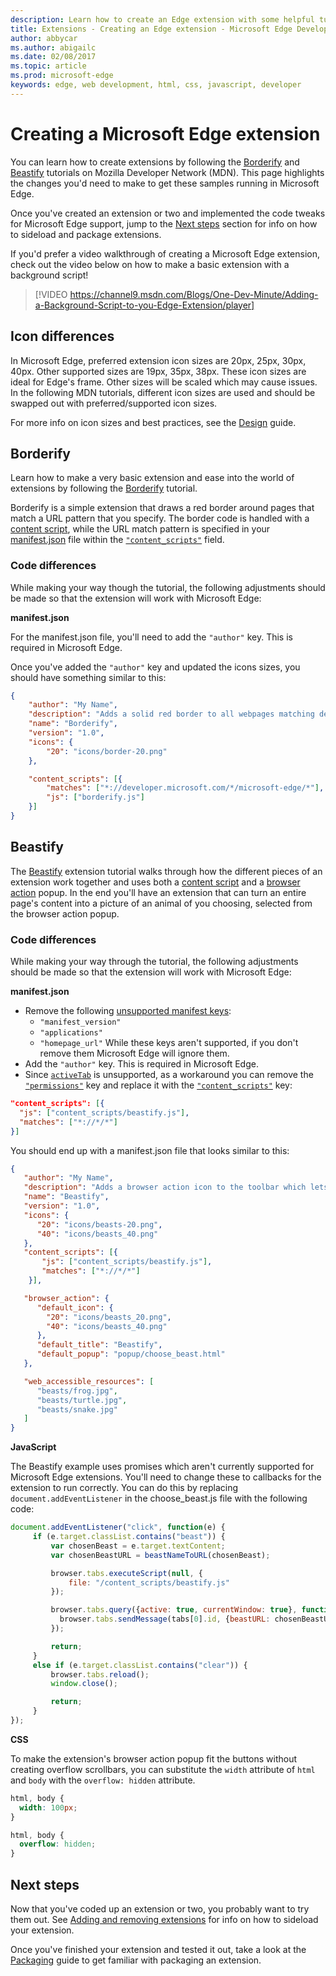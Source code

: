 ---description: Learn how to create an Edge extension with some helpful tutorials and videos!
title: Extensions - Creating an Edge extension - Microsoft Edge Development
author: abbycar
ms.author: abigailc
ms.date: 02/08/2017
ms.topic: article
ms.prod: microsoft-edge
keywords: edge, web development, html, css, javascript, developer
---# Creating a Microsoft Edge extensionYou can learn how to create extensions by following the [Borderify](https://developer.mozilla.org/Add-ons/WebExtensions/Your_first_WebExtension) and [Beastify](https://developer.mozilla.org/Add-ons/WebExtensions/Your_second_WebExtension) tutorials on Mozilla Developer Network (MDN). This page highlights the changes you'd need to make to get these samples running in Microsoft Edge.Once you've created an extension or two and implemented the code tweaks for Microsoft Edge support, jump to the [Next steps](#next-steps) section for info on how to sideload and package extensions.If you'd prefer a video walkthrough of creating a Microsoft Edge extension, check out the video below on how to make a basic extension with a background script!> [!VIDEO https://channel9.msdn.com/Blogs/One-Dev-Minute/Adding-a-Background-Script-to-you-Edge-Extension/player]## Icon differencesIn Microsoft Edge, preferred extension icon sizes are 20px, 25px, 30px, 40px. Other supported sizes are 19px, 35px, 38px. These icon sizes are ideal for Edge's frame. Other sizes will be scaled which may cause issues. In the following MDN tutorials, different icon sizes are used and should be swapped out with preferred/supported icon sizes.For more info on icon sizes and best practices, see the [Design](./design.md) guide.## BorderifyLearn how to make a very basic extension and ease into the world of extensions by following the [Borderify](https://developer.mozilla.org/Add-ons/WebExtensions/Your_first_WebExtension) tutorial.Borderify is a simple extension that draws a red border around pages that match a URL pattern that you specify. The border code is handled with a [content script](https://developer.mozilla.org/Add-ons/WebExtensions/Anatomy_of_a_WebExtension#Content_scripts), while the URL match pattern is specified in your [manifest.json](https://developer.mozilla.org/Add-ons/WebExtensions/manifest.json) file within the [`"content_scripts"`](https://developer.mozilla.org/Add-ons/WebExtensions/manifest.json/content_scripts) field.### Code differencesWhile making your way though the tutorial, the following adjustments should be made so thatthe extension will work with Microsoft Edge:**manifest.json**For the manifest.json file, you'll need to add the `"author"` key. This is required in Microsoft Edge.Once you've added the `"author"` key and updated the icons sizes, you should have something similar to this:```json{    "author": "My Name",    "description": "Adds a solid red border to all webpages matching developer.microsoft.com/microsoft-edge/.",    "name": "Borderify",    "version": "1.0",    "icons": {        "20": "icons/border-20.png"    },    "content_scripts": [{        "matches": ["*://developer.microsoft.com/*/microsoft-edge/*"],        "js": ["borderify.js"]    }]}```## BeastifyThe [Beastify](https://developer.mozilla.org/en-US/Add-ons/WebExtensions/Your_second_WebExtension) extension tutorial walks through how the different pieces of an extension work together and uses both a [content script](https://developer.mozilla.org/Add-ons/WebExtensions/Anatomy_of_a_WebExtension#Content_scripts) and a [browser action](https://developer.mozilla.org/Add-ons/WebExtensions/API/browserAction) popup. In the end you'll have an extension that can turn an entire page's content into a picture of an animal of you choosing, selected from the browser action popup.### Code differencesWhile making your way through the tutorial, the following adjustments should be made so thatthe extension will work with Microsoft Edge:**manifest.json**- Remove the following [unsupported manifest keys](../api-support/supported-manifest-keys.md):   - `"manifest_version"`   - `"applications"`   -  `"homepage_url"`While these keys aren't supported, if you don't remove them Microsoft Edge will ignore them.- Add the `"author"` key. This is required in Microsoft Edge.- Since [`activeTab`](https://developer.mozilla.org/Add-ons/WebExtensions/manifest.json/permissions#activeTab_permission) is unsupported, as a workaround you can remove the [`"permissions"`](https://developer.mozilla.org/Add-ons/WebExtensions/manifest.json/permissions) key and replace it with the [`"content_scripts"`](https://developer.mozilla.org/Add-ons/WebExtensions/manifest.json/content_scripts) key: ```json"content_scripts": [{   "js": ["content_scripts/beastify.js"],   "matches": ["*://*/*"]}]```You should end up with a manifest.json file that looks similar to this:```json{   "author": "My Name",   "description": "Adds a browser action icon to the toolbar which lets you replace a page with a picture",   "name": "Beastify",   "version": "1.0",   "icons": {      "20": "icons/beasts-20.png",      "40": "icons/beasts_40.png"   },   "content_scripts": [{       "js": ["content_scripts/beastify.js"],       "matches": ["*://*/*"]    }],   "browser_action": {      "default_icon": {        "20": "icons/beasts_20.png",        "40": "icons/beasts_40.png"      },      "default_title": "Beastify",      "default_popup": "popup/choose_beast.html"   },   "web_accessible_resources": [      "beasts/frog.jpg",      "beasts/turtle.jpg",      "beasts/snake.jpg"   ]}```**JavaScript**The Beastify example uses promises which aren't currently supported for Microsoft Edge extensions. You'll need to change these to callbacks for the extension to run correctly. You can do this by replacing `document.addEventListener` in the choose_beast.js file with the following code: ```jsdocument.addEventListener("click", function(e) {      if (e.target.classList.contains("beast")) {          var chosenBeast = e.target.textContent;          var chosenBeastURL = beastNameToURL(chosenBeast);          browser.tabs.executeScript(null, {              file: "/content_scripts/beastify.js"          });          browser.tabs.query({active: true, currentWindow: true}, function(tabs) {            browser.tabs.sendMessage(tabs[0].id, {beastURL: chosenBeastURL});          });          return;      }      else if (e.target.classList.contains("clear")) {          browser.tabs.reload();          window.close();          return;      }});```**CSS**To make the extension's browser action popup fit the buttons without creating overflow scrollbars,you can substitute the `width` attribute of `html` and `body` with the `overflow: hidden` attribute.```csshtml, body {  width: 100px;}``````csshtml, body {  overflow: hidden;}```## Next stepsNow that you've coded up an extension or two, you probably want to try them out. See [Adding and removing extensions](./adding-and-removing-extensions.md) for info on how to sideload your extension.Once you've finished your extension and tested it out, take a look at the [Packaging](./packaging.md) guide to get familiar with packaging an extension.